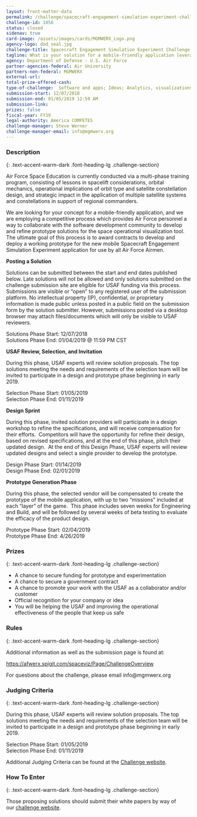 ```yaml
---
layout: front-matter-data
permalink: /challenge/spacecraft-engagement-simulation-experiment-challenge/
challenge-id: 1056
status: closed
sidenav: true
card-image: /assets/images/cards/MGMWERX_Logo.png
agency-logo: dod_seal.jpg
challenge-title: Spacecraft Engagement Simulation Experiment Challenge
tagline: What is your solution for a mobile-friendly application leveraging simulations and gamification that can deliver a multi-phase training program, consisting of lessons in spacelift considerations, orbital mechanics, operational implications of orbit type and satellite constellation design?
agency: Department of Defense - U.S. Air Force
partner-agencies-federal: Air University
partners-non-federal: MGMWERX
external-url:
total-prize-offered-cash: 
type-of-challenge:  Software and apps; Ideas; Analytics, visualizations and algorithms; Scientific
submission-start: 12/07/2018
submission-end: 01/05/2019 12:59 AM
submission-link:  
prizes: false
fiscal-year: FY19
legal-authority: America COMPETES
challenge-manager: Steve Werner
challenge-manager-email: info@mgmwerx.org
---
```


<!-- Description start -->
### Description
{: .text-accent-warm-dark .font-heading-lg .challenge-section}

<p>Air Force Space Education is currently conducted via a multi-phase training program, consisting of lessons in spacelift considerations, orbital mechanics, operational implications of orbit type and satellite constellation design, and strategic impact in the application of multiple satellite systems and constellations in support of regional commanders.</p>
<p>We are looking for your concept for a mobile-friendly application, and we are employing a competitive process which provides Air Force personnel a way to collaborate with the software development community to develop and refine prototype solutions for the space operational visualization tool. The ultimate goal of this process is to award contracts to develop and deploy a working prototype for the new mobile Spacecraft Engagement Simulation Experiment application for use by all Air Force Airmen.</p>
<p><strong>Posting a Solution</strong></p>
<p>Solutions can be submitted between the start and end dates published below. Late solutions will not be allowed and only solutions submitted on the challenge submission site are eligible for USAF funding via this process. Submissions are visible or &ldquo;open&rdquo; to any registered user of the submission platform. No intellectual property (IP), confidential, or proprietary information is made public unless posted in a public field on the submission form by the solution submitter. However, submissions posted via a desktop browser may attach files/documents which will only be visible to USAF reviewers.</p>
<div>Solutions Phase Start: 12/07/2018</div>
<div>Solutions Phase End: 01/04/2019 @ 11:59 PM CST</div>
<p><strong>USAF Review, Selection, and Invitation</strong></p>
<p>During this phase, USAF experts will review solution proposals. The top solutions meeting the needs and requirements of the selection team will be invited to participate in a design and prototype phase beginning in early 2019.</p>
<div>Selection Phase Start: 01/05/2019</div>
<div>Selection Phase End: 01/11/2019</div>
<p><strong>Design Sprint</strong></p>
<p>During this phase, invited solution providers will participate in a design workshop to refine the specifications, and will receive compensation for their efforts.&nbsp; Competitors will have the opportunity for refine their design, based on revised specifications, and at the end of this phase, pitch their updated design.&nbsp; At the end of this Design Phase, USAF experts will review updated designs and select a single provider to develop the prototype.</p>
<div>Design Phase Start: 01/14/2019</div>
<div>Design Phase End: 02/01/2019</div>
<p><strong>Prototype Generation Phase</strong></p>
<p>During this phase, the selected vendor will be compensated to create the prototype of the mobile application, with up to two &ldquo;missions&rdquo; included at each &ldquo;layer&rdquo; of the game.&nbsp; This phase includes seven weeks for Engineering and Build, and will be followed by several weeks of beta testing to evaluate the efficacy of the product design.</p>
<div>Prototype Phase Start: 02/04/2019</div>
<div>Prototype Phase End: 4/26/2019</div>

<!-- Prizes start -->
### Prizes
{: .text-accent-warm-dark .font-heading-lg .challenge-section}

<ul>
<li>A chance to secure funding for prototype and experimentation</li>
<li>A chance to secure a government contract</li>
<li>A chance to promote your work with the USAF as a collaborator and/or customer</li>
<li>Official recognition for your company or idea</li>
<li>You will be helping the USAF and improving the operational effectiveness of the people that keep us safe</li>
</ul>

<!-- Rules start -->
### Rules 
{: .text-accent-warm-dark .font-heading-lg .challenge-section}

<p>Additional information as well as the submission page is found at:</p>
<p><a href="https://afwerx.spigit.com/spaceviz/Page/ChallengeOverview">https://afwerx.spigit.com/spaceviz/Page/ChallengeOverview</a></p>
<p>For questions about the challenge, please email info@mgmwerx.org</p>

<!-- Judging start -->
### Judging Criteria
{: .text-accent-warm-dark .font-heading-lg .challenge-section}

<p>During this phase, USAF experts will review solution proposals. The top solutions meeting the needs and requirements of the selection team will be invited to participate in a design and prototype phase beginning in early 2019.</p>
<div>Selection Phase Start: 01/05/2019</div>
<div>Selection Phase End: 01/11/2019</div>
<p>Additional Judging Criteria can be found at the <a href="https://afwerx.spigit.com/spaceviz/Page/ChallengeOverview">Challenge website</a>.</p>

<!--  How To Enter start -->
### How To Enter
{: .text-accent-warm-dark .font-heading-lg .challenge-section}

<p>Those proposing solutions should submit their white papers by way of our&nbsp;<a href="https://afwerx.spigit.com/spaceviz/Page/ChallengeOverview">challenge website</a>.</p>
